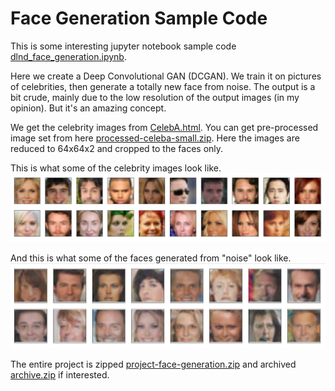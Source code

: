 # Face Generation Sample Code
This is some interesting jupyter notebook sample code [dlnd_face_generation.ipynb](https://github.com/the-john/Udacity_Face_Generation_Project/blob/master/dlnd_face_generation.ipynb).

Here we create a Deep Convolutional GAN (DCGAN).  We train it on pictures of celebrities, then generate a totally new face from noise.  The output is a bit crude, mainly due to the low resolution of the output images (in my opinion).  But it's an amazing concept.  

We get the celebrity images from [CelebA.html](http://mmlab.ie.cuhk.edu.hk/projects/CelebA.html). You can get pre-processed image set from here [processed-celeba-small.zip](https://s3.amazonaws.com/video.udacity-data.com/topher/2018/November/5be7eb6f_processed-celeba-small/processed-celeba-small.zip).  Here the images are reduced to 64x64x2 and cropped to the faces only.


This is what some of the celebrity images look like.
![Celebrity PICs](https://github.com/the-john/Udacity_Face_Generation_Project/blob/master/Celebrity%20PICs.JPG)


And this is what some of the faces generated from "noise" look like.
![Generated PICs](https://github.com/the-john/Udacity_Face_Generation_Project/blob/master/Generated%20PICs.JPG)

The entire project is zipped [project-face-generation.zip](https://github.com/the-john/Udacity_Face_Generation_Project/blob/master/project-face-generation.zip) and archived [archive.zip](https://github.com/the-john/Udacity_Face_Generation_Project/blob/master/archive.zip) if interested.
